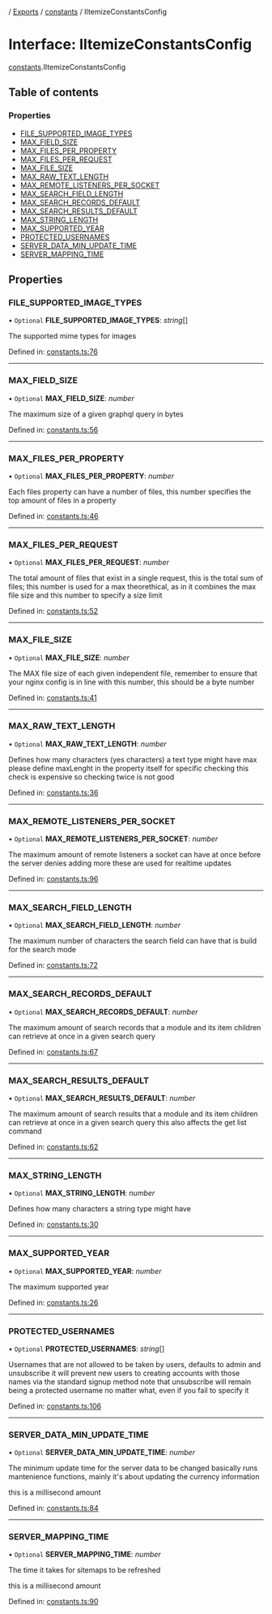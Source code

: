 [](../README.md) / [Exports](../modules.md) / [constants](../modules/constants.md) / IItemizeConstantsConfig

# Interface: IItemizeConstantsConfig

[constants](../modules/constants.md).IItemizeConstantsConfig

## Table of contents

### Properties

- [FILE\_SUPPORTED\_IMAGE\_TYPES](constants.iitemizeconstantsconfig.md#file_supported_image_types)
- [MAX\_FIELD\_SIZE](constants.iitemizeconstantsconfig.md#max_field_size)
- [MAX\_FILES\_PER\_PROPERTY](constants.iitemizeconstantsconfig.md#max_files_per_property)
- [MAX\_FILES\_PER\_REQUEST](constants.iitemizeconstantsconfig.md#max_files_per_request)
- [MAX\_FILE\_SIZE](constants.iitemizeconstantsconfig.md#max_file_size)
- [MAX\_RAW\_TEXT\_LENGTH](constants.iitemizeconstantsconfig.md#max_raw_text_length)
- [MAX\_REMOTE\_LISTENERS\_PER\_SOCKET](constants.iitemizeconstantsconfig.md#max_remote_listeners_per_socket)
- [MAX\_SEARCH\_FIELD\_LENGTH](constants.iitemizeconstantsconfig.md#max_search_field_length)
- [MAX\_SEARCH\_RECORDS\_DEFAULT](constants.iitemizeconstantsconfig.md#max_search_records_default)
- [MAX\_SEARCH\_RESULTS\_DEFAULT](constants.iitemizeconstantsconfig.md#max_search_results_default)
- [MAX\_STRING\_LENGTH](constants.iitemizeconstantsconfig.md#max_string_length)
- [MAX\_SUPPORTED\_YEAR](constants.iitemizeconstantsconfig.md#max_supported_year)
- [PROTECTED\_USERNAMES](constants.iitemizeconstantsconfig.md#protected_usernames)
- [SERVER\_DATA\_MIN\_UPDATE\_TIME](constants.iitemizeconstantsconfig.md#server_data_min_update_time)
- [SERVER\_MAPPING\_TIME](constants.iitemizeconstantsconfig.md#server_mapping_time)

## Properties

### FILE\_SUPPORTED\_IMAGE\_TYPES

• `Optional` **FILE\_SUPPORTED\_IMAGE\_TYPES**: *string*[]

The supported mime types for images

Defined in: [constants.ts:76](https://github.com/onzag/itemize/blob/0e9b128c/constants.ts#L76)

___

### MAX\_FIELD\_SIZE

• `Optional` **MAX\_FIELD\_SIZE**: *number*

The maximum size of a given graphql query in bytes

Defined in: [constants.ts:56](https://github.com/onzag/itemize/blob/0e9b128c/constants.ts#L56)

___

### MAX\_FILES\_PER\_PROPERTY

• `Optional` **MAX\_FILES\_PER\_PROPERTY**: *number*

Each files property can have a number of files, this number specifies the
top amount of files in a property

Defined in: [constants.ts:46](https://github.com/onzag/itemize/blob/0e9b128c/constants.ts#L46)

___

### MAX\_FILES\_PER\_REQUEST

• `Optional` **MAX\_FILES\_PER\_REQUEST**: *number*

The total amount of files that exist in a single request, this is the total
sum of files; this number is used for a max theorethical, as in it combines
the max file size and this number to specify a size limit

Defined in: [constants.ts:52](https://github.com/onzag/itemize/blob/0e9b128c/constants.ts#L52)

___

### MAX\_FILE\_SIZE

• `Optional` **MAX\_FILE\_SIZE**: *number*

The MAX file size of each given independent file, remember to ensure that
your nginx config is in line with this number, this should be a byte number

Defined in: [constants.ts:41](https://github.com/onzag/itemize/blob/0e9b128c/constants.ts#L41)

___

### MAX\_RAW\_TEXT\_LENGTH

• `Optional` **MAX\_RAW\_TEXT\_LENGTH**: *number*

Defines how many characters (yes characters) a text type might have max
please define maxLenght in the property itself for specific checking
this check is expensive so checking twice is not good

Defined in: [constants.ts:36](https://github.com/onzag/itemize/blob/0e9b128c/constants.ts#L36)

___

### MAX\_REMOTE\_LISTENERS\_PER\_SOCKET

• `Optional` **MAX\_REMOTE\_LISTENERS\_PER\_SOCKET**: *number*

The maximum amount of remote listeners a socket can
have at once before the server denies adding more
these are used for realtime updates

Defined in: [constants.ts:96](https://github.com/onzag/itemize/blob/0e9b128c/constants.ts#L96)

___

### MAX\_SEARCH\_FIELD\_LENGTH

• `Optional` **MAX\_SEARCH\_FIELD\_LENGTH**: *number*

The maximum number of characters the search field can
have that is build for the search mode

Defined in: [constants.ts:72](https://github.com/onzag/itemize/blob/0e9b128c/constants.ts#L72)

___

### MAX\_SEARCH\_RECORDS\_DEFAULT

• `Optional` **MAX\_SEARCH\_RECORDS\_DEFAULT**: *number*

The maximum amount of search records that a module and its item
children can retrieve at once in a given search query

Defined in: [constants.ts:67](https://github.com/onzag/itemize/blob/0e9b128c/constants.ts#L67)

___

### MAX\_SEARCH\_RESULTS\_DEFAULT

• `Optional` **MAX\_SEARCH\_RESULTS\_DEFAULT**: *number*

The maximum amount of search results that a module and its item
children can retrieve at once in a given search query
this also affects the get list command

Defined in: [constants.ts:62](https://github.com/onzag/itemize/blob/0e9b128c/constants.ts#L62)

___

### MAX\_STRING\_LENGTH

• `Optional` **MAX\_STRING\_LENGTH**: *number*

Defines how many characters a string type might have

Defined in: [constants.ts:30](https://github.com/onzag/itemize/blob/0e9b128c/constants.ts#L30)

___

### MAX\_SUPPORTED\_YEAR

• `Optional` **MAX\_SUPPORTED\_YEAR**: *number*

The maximum supported year

Defined in: [constants.ts:26](https://github.com/onzag/itemize/blob/0e9b128c/constants.ts#L26)

___

### PROTECTED\_USERNAMES

• `Optional` **PROTECTED\_USERNAMES**: *string*[]

Usernames that are not allowed to be taken
by users, defaults to admin and unsubscribe
it will prevent new users to creating accounts
with those names via the standard signup method
note that unsubscribe will remain being a protected
username no matter what, even if you fail
to specify it

Defined in: [constants.ts:106](https://github.com/onzag/itemize/blob/0e9b128c/constants.ts#L106)

___

### SERVER\_DATA\_MIN\_UPDATE\_TIME

• `Optional` **SERVER\_DATA\_MIN\_UPDATE\_TIME**: *number*

The minimum update time for the server data to be changed
basically runs mantenience functions, mainly it's about
updating the currency information

this is a millisecond amount

Defined in: [constants.ts:84](https://github.com/onzag/itemize/blob/0e9b128c/constants.ts#L84)

___

### SERVER\_MAPPING\_TIME

• `Optional` **SERVER\_MAPPING\_TIME**: *number*

The time it takes for sitemaps to be refreshed

this is a millisecond amount

Defined in: [constants.ts:90](https://github.com/onzag/itemize/blob/0e9b128c/constants.ts#L90)
